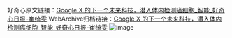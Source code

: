 好奇心原文链接：[Google X 的下一个未来科技，潜入体内检测癌细胞_智能_好奇心日报-崔绮雯](https://www.qdaily.com/articles/3144.html)
WebArchive归档链接：[Google X 的下一个未来科技，潜入体内检测癌细胞_智能_好奇心日报-崔绮雯](http://web.archive.org/web/20190623151557/https://www.qdaily.com/articles/3144.html)
![image](http://ww3.sinaimg.cn/large/007d5XDply1g3v6qjv0wjj30u03gre81)